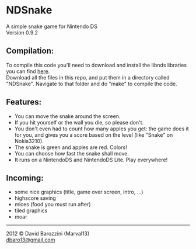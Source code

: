 NDSnake
=======
A simple snake game for Nintendo DS  
Version 0.9.2

Compilation:
------------
To compile this code you'll need to download and install the libnds libraries you can find [here](http://devkitpro.org/wiki/Getting_Started/devkitARM).  
Download all the files in this repo, and put them in a directory called "NDSnake". Navigate to that folder and do "make" to compile the code.

Features:
---------
 * You can move the snake around the screen.
 * If you hit yourself or the wall you die, so please don't.
 * You don't even had to count how many apples you get: the game does it for you, and gives you a score based on the level (like "Snake" on Nokia3210).
 * The snake is green and apples are red. Colors!
 * You can choose how fast the snake shall move.
 * It runs on a NintendoDS and NintendoDS Lite. Play everywhere!


Incoming:
---------
 * some nice graphics (title, game over screen, intro, ...)
 * highscore saving
 * mices (food you must run after)
 * tiled graphics
 * moar

_________________________________________
2012 &copy; David Barozzini (Marval13)  
[dbaro13@gmail.com](mailto:dbaro13@gmail.com)